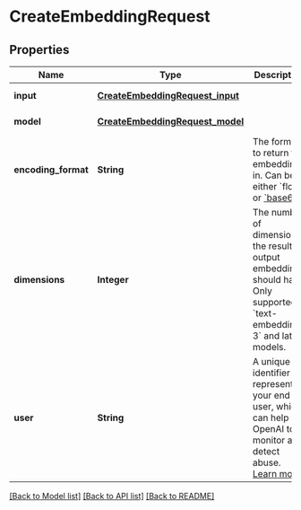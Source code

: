 # CreateEmbeddingRequest
## Properties

| Name | Type | Description | Notes |
|------------ | ------------- | ------------- | -------------|
| **input** | [**CreateEmbeddingRequest_input**](CreateEmbeddingRequest_input.md) |  | [default to null] |
| **model** | [**CreateEmbeddingRequest_model**](CreateEmbeddingRequest_model.md) |  | [default to null] |
| **encoding\_format** | **String** | The format to return the embeddings in. Can be either &#x60;float&#x60; or [&#x60;base64&#x60;](https://pypi.org/project/pybase64/). | [optional] [default to float] |
| **dimensions** | **Integer** | The number of dimensions the resulting output embeddings should have. Only supported in &#x60;text-embedding-3&#x60; and later models.  | [optional] [default to null] |
| **user** | **String** | A unique identifier representing your end-user, which can help OpenAI to monitor and detect abuse. [Learn more](/docs/guides/safety-best-practices/end-user-ids).  | [optional] [default to null] |

[[Back to Model list]](../README.md#documentation-for-models) [[Back to API list]](../README.md#documentation-for-api-endpoints) [[Back to README]](../README.md)


